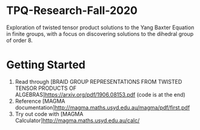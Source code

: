 # TPQ-Research-Fall-2020
Exploration of twisted tensor product solutions to the Yang Baxter Equation in finite groups, with a focus on discovering solutions to the dihedral group of order 8.

# Getting Started
1. Read through [BRAID GROUP REPRESENTATIONS FROM TWISTED TENSOR
PRODUCTS OF ALGEBRAS]https://arxiv.org/pdf/1906.08153.pdf (code is at the end)
2. Reference [MAGMA documentation]http://magma.maths.usyd.edu.au/magma/pdf/first.pdf
3. Try out code with [MAGMA Calculator]http://magma.maths.usyd.edu.au/calc/
